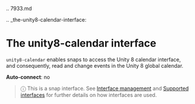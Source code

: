 .. 7933.md

.. _the-unity8-calendar-interface:

# The unity8-calendar interface

`unity8-calendar` enables snaps to access the Unity 8 calendar interface, and consequently, read and change events in the Unity 8 global calendar.

**Auto-connect**: no

> ⓘ  This is a snap interface. See [Interface management](/t/interface-management/6154) and [Supported interfaces](/t/supported-interfaces/7744) for further details on how interfaces are used.